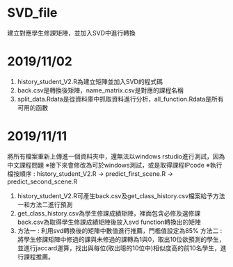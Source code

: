 # SVD_file
建立對應學生修課矩陣，並加入SVD中進行轉換
# 2019/11/02
1. history_student_V2.R為建立矩陣並加入SVD的程式碼
2. back.csv是轉換後矩陣，name_matrix.csv是對應的課程名稱
3. split_data.Rdata是從資料庫中抓取資料進行分析，all_function.Rdata是所有可用的函數
# 2019/11/11
將所有檔案重新上傳進一個資料夾中，還無法以windows rstudio進行測試，因為中文課程問題
※接下來會修改為可於windows測試，或是取得課程IPcode
※執行檔按順序 : history_student_V2.R -> predict_first_scene.R -> predict_second_scene.R
1. history_student_V2.R可產生back.csv及get_class_history.csv檔案給予方法一和方法二進行預測
2. get_class_history.csv為學生修課成績矩陣，裡面包含必修及選修課 
   back.csv為取得學生修課成績矩陣後放入svd function轉換出的矩陣
3. 方法一 : 利用svd轉換後的矩陣中數值進行推薦，門檻值設定為85%
   方法二 : 將學生修課矩陣中修過的課與未修過的課轉為1與0，取出10位欲預測的學生，並進行jaccard運算，找出與每位(取出噁的10位中)相似度高的前10名學生，進行課程推薦。
   


